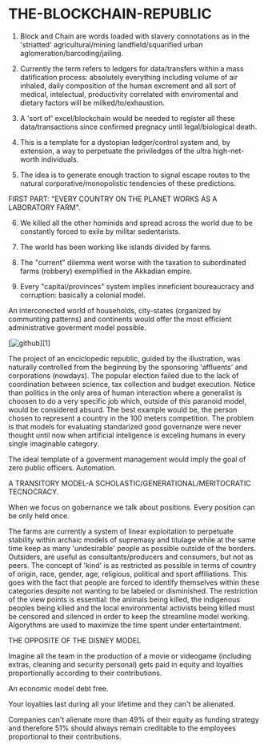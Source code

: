 # THE-BLOCKCHAIN-REPUBLIC

1. Block and Chain are words loaded with slavery connotations as in the 'striatted' agricultural/mining landfield/squarified urban aglomeration/barcoding/jailing.

2. Currently the term refers to ledgers for data/transfers within a mass datification process: 
absolutely everything including volume of air inhaled, daily composition of the human excrement and all sort of medical, intelectual, productivity correlated with enviromental and dietary factors will be milked/to/exhaustion. 

3. A 'sort of' excel/blockchain would be needed to register all these data/transactions since confirmed pregnacy until legal/biological death.  


4. This is a template for a dystopian ledger/control system and, by extension, a way to perpetuate the priviledges of the ultra high-net-worth individuals. 

5. The idea is to generate enough traction to signal escape routes to the natural corporative/monopolistic tendencies of these predictions. 


FIRST PART: "EVERY COUNTRY ON THE PLANET WORKS AS A LABORATORY FARM".

6. We killed all the other hominids and spread across the world due to be constantly forced to exile by militar sedentarists. 

7. The world has been working like islands divided by farms. 

8. The "current" dilemma went worse with the taxation to subordinated farms (robbery) exemplified in the Akkadian empire. 

9. Every "capital/provinces" system implies inneficient boureaucracy and corruption: basically a colonial model.

An interconected world of households, city-states (organized by communting patterns) and continents would offer the most efficient administrative goverment model possible.

[![github](https://cloud.githubusercontent.com/assets/17016297/18839843/0e06a67a-83d2-11e6-993a-b35a182500e0.png)][1]

The project of an enciclopedic republic, guided by the illustration, was naturally controlled from the beginning by the sponsoring 'affluents' and corporations (nowdays). 
The popular election failed due to the lack of coordination between science, tax collection and budget execution. 
Notice than politics in the only area of human interaction where a generalist is choosen to do a very specific job which, outside of this paranoid model, would be considered absurd. 
The best example would be, the person chosen to represent a country in the 100 meters competition.
The problem is that models for evaluating standarized good governanze were never thought until now when artificial inteligence is exceling humans in every single imaginable category. 

The ideal template of a goverment management would imply the goal of zero public officers. 
Automation. 

A TRANSITORY MODEL-A SCHOLASTIC/GENERATIONAL/MERITOCRATIC TECNOCRACY.

When we focus on gobernance we talk about positions.
Every position can be only held once. 

The farms are currently a system of linear exploitation to perpetuate stability within archaic models of supremasy and titulage while at the same time keep as many 'undesirable' people as possible outside of the borders.    
Outsiders, are useful as consultants/producers and consumers, but not as peers. 
The concept of 'kind' is as restricted as possible in terms of country of origin, race, gender, age, religious, political and sport affiliations.
This goes with the fact that people are forced to identify themselves within these categories despite not wanting to be labeled or disminished.
The restriction of the view points is essential: the animals being killed, the indigenous peoples being killed and the local environmental activists being killed must be censored and silenced in order to keep the streamline model working. 
Algorythms are used to maximize the time spent under entertaintment. 



THE OPPOSITE OF THE DISNEY MODEL

Imagine all the team in the production of a movie or videogame (including extras, cleaning and security personal) gets paid in equity and loyalties proportionally according to their contributions. 


An economic model debt free.

Your loyalties last during all your lifetime and they can't be alienated.

Companies can't alienate more than 49% of their equity as funding strategy and therefore 51% should always remain creditable to the employees proportional to their contributions.





